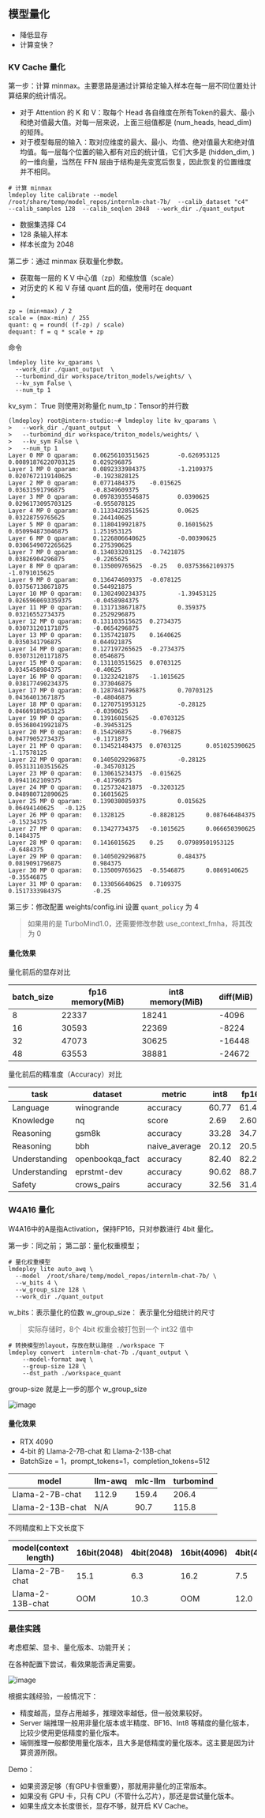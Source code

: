 ## 模型量化

-  降低显存
- 计算变快？
  
### KV Cache 量化

第一步：计算 minmax。主要思路是通过计算给定输入样本在每一层不同位置处计算结果的统计情况。

- 对于 Attention 的 K 和 V：取每个 Head 各自维度在所有Token的最大、最小和绝对值最大值。对每一层来说，上面三组值都是 (num_heads, head_dim) 的矩阵。
- 对于模型每层的输入：取对应维度的最大、最小、均值、绝对值最大和绝对值均值。每一层每个位置的输入都有对应的统计值，它们大多是 (hidden_dim, ) 的一维向量，当然在 FFN 层由于结构是先变宽后恢复，因此恢复的位置维度并不相同。

```shell
# 计算 minmax
lmdeploy lite calibrate --model  /root/share/temp/model_repos/internlm-chat-7b/  --calib_dataset "c4"  --calib_samples 128  --calib_seqlen 2048  --work_dir ./quant_output
```
- 数据集选择 C4 
- 128 条输入样本
- 样本长度为 2048

第二步：通过 minmax 获取量化参数。

- 获取每一层的 K V 中心值（zp）和缩放值（scale）
- 对历史的 K 和 V 存储 quant 后的值，使用时在 dequant
- 
```shell
zp = (min+max) / 2
scale = (max-min) / 255
quant: q = round( (f-zp) / scale)
dequant: f = q * scale + zp
```

命令
```shell
lmdeploy lite kv_qparams \
  --work_dir ./quant_output  \
  --turbomind_dir workspace/triton_models/weights/ \
  --kv_sym False \
  --num_tp 1
```

kv_sym： True 则使用对称量化
num_tp：Tensor的并行数


```shell
(lmdeploy) root@intern-studio:~# lmdeploy lite kv_qparams \
>   --work_dir ./quant_output  \
>   --turbomind_dir workspace/triton_models/weights/ \
>   --kv_sym False \
>   --num_tp 1
Layer 0 MP 0 qparam:    0.06256103515625        -0.626953125    0.00891876220703125     0.029296875
Layer 1 MP 0 qparam:    0.0892333984375         -1.2109375      0.0207672119140625      -0.1923828125
Layer 2 MP 0 qparam:    0.0771484375    -0.015625       0.03631591796875        -0.8349609375
Layer 3 MP 0 qparam:    0.09783935546875        0.0390625       0.0296173095703125      -0.955078125
Layer 4 MP 0 qparam:    0.11334228515625        0.0625  0.03228759765625        0.244140625
Layer 5 MP 0 qparam:    0.1180419921875         0.16015625      0.050994873046875       1.251953125
Layer 6 MP 0 qparam:    0.1226806640625         -0.00390625     0.0306549072265625      0.275390625
Layer 7 MP 0 qparam:    0.134033203125  -0.7421875      0.03826904296875        -0.2265625
Layer 8 MP 0 qparam:    0.135009765625  -0.25   0.03753662109375        -1.0791015625
Layer 9 MP 0 qparam:    0.136474609375  -0.078125       0.037567138671875       0.544921875
Layer 10 MP 0 qparam:   0.1302490234375         -1.39453125     0.0265960693359375      -0.0458984375
Layer 11 MP 0 qparam:   0.1317138671875         0.359375        0.03216552734375        0.2529296875
Layer 12 MP 0 qparam:   0.131103515625  0.2734375       0.030731201171875       -0.0654296875
Layer 13 MP 0 qparam:   0.1357421875    0.1640625       0.0350341796875         0.044921875
Layer 14 MP 0 qparam:   0.127197265625  -0.2734375      0.030731201171875       0.0546875
Layer 15 MP 0 qparam:   0.131103515625  0.0703125       0.0345458984375         -0.40625
Layer 16 MP 0 qparam:   0.13232421875   -1.1015625      0.038177490234375       0.373046875
Layer 17 MP 0 qparam:   0.1287841796875         0.70703125      0.04364013671875        -0.48046875
Layer 18 MP 0 qparam:   0.1270751953125         -0.28125        0.04669189453125        -0.0390625
Layer 19 MP 0 qparam:   0.13916015625   -0.0703125      0.053680419921875       -0.39453125
Layer 20 MP 0 qparam:   0.154296875     -0.796875       0.04779052734375        -0.1171875
Layer 21 MP 0 qparam:   0.134521484375  0.0703125       0.051025390625  -1.17578125
Layer 22 MP 0 qparam:   0.1405029296875         -0.28125        0.053131103515625       -0.345703125
Layer 23 MP 0 qparam:   0.130615234375  -0.015625       0.0941162109375         -0.41796875
Layer 24 MP 0 qparam:   0.125732421875  -0.3203125      0.048980712890625       0.16015625
Layer 25 MP 0 qparam:   0.1390380859375         0.015625        0.06494140625   -0.125
Layer 26 MP 0 qparam:   0.1328125       -0.8828125      0.087646484375  -0.15234375
Layer 27 MP 0 qparam:   0.13427734375   -0.1015625      0.066650390625  0.1484375
Layer 28 MP 0 qparam:   0.1416015625    0.25    0.07989501953125        -0.6484375
Layer 29 MP 0 qparam:   0.1405029296875         0.484375        0.0819091796875         0.984375
Layer 30 MP 0 qparam:   0.135009765625  -0.5546875      0.0869140625    -0.35546875
Layer 31 MP 0 qparam:   0.133056640625  0.7109375       0.1517333984375         -0.25
```

第三步：修改配置 weights/config.ini 设置 `quant_policy` 为 4

> 如果用的是 TurboMind1.0，还需要修改参数 use_context_fmha，将其改为 0


#### 量化效果

量化前后的显存对比

|batch_size|	fp16 memory(MiB)	|int8 memory(MiB)	|diff(MiB)|
| ---------- | ---------------- | ---------------- | --------- |
| 8          | 22337            | 18241            | -4096     |
| 16         | 30593            | 22369            | -8224     |
| 32         | 47073            | 30625            | -16448    |
| 48         | 63553            | 38881            | -24672    |

量化前后的精准度（Accuracy）对比

| task          | dataset         | metric        | int8  | fp16  | diff  |
| ------------- | --------------- | ------------- | ----- | ----- | ----- |
| Language      | winogrande      | accuracy      | 60.77 | 61.48 | -0.71 |
| Knowledge     | nq              | score         | 2.69  | 2.60  | +0.09 |
| Reasoning     | gsm8k           | accuracy      | 33.28 | 34.72 | -1.44 |
| Reasoning     | bbh             | naive_average | 20.12 | 20.51 | -0.39 |
| Understanding | openbookqa_fact | accuracy      | 82.40 | 82.20 | +0.20 |
| Understanding | eprstmt-dev     | accuracy      | 90.62 | 88.75 | +1.87 |
| Safety        | crows_pairs     | accuracy      | 32.56 | 31.43 | +1.13 |

### W4A16 量化

W4A16中的A是指Activation，保持FP16，只对参数进行 4bit 量化。

第一步：同之前；
第二部：量化权重模型；
```shell
# 量化权重模型
lmdeploy lite auto_awq \
  --model  /root/share/temp/model_repos/internlm-chat-7b/ \
  --w_bits 4 \
  --w_group_size 128 \
  --work_dir ./quant_output 
```
w_bits：表示量化的位数
w_group_size： 表示量化分组统计的尺寸

> 实际存储时，8个 4bit 权重会被打包到一个 int32 值中

```shell
# 转换模型的layout，存放在默认路径 ./workspace 下
lmdeploy convert  internlm-chat-7b ./quant_output \
    --model-format awq \
    --group-size 128 \
    --dst_path ./workspace_quant
```

group-size 就是上一步的那个 w_group_size

![image](https://github.com/lvoooo/internLM-learning/assets/16740247/4bfa0890-e8f0-49e4-ae76-e12f8a760fb7)


#### 量化效果
-  RTX 4090 
- 4-bit 的 Llama-2-7B-chat 和 Llama-2-13B-chat 
- BatchSize = 1，prompt_tokens=1，completion_tokens=512

| model            | llm-awq | mlc-llm | turbomind |
| ---------------- | ------- | ------- | --------- |
| Llama-2-7B-chat  | 112.9   | 159.4   | 206.4     |
| Llama-2-13B-chat | N/A     | 90.7    | 115.8     |

不同精度和上下文长度下

| model(context length) | 16bit(2048) | 4bit(2048) | 16bit(4096) | 4bit(4096) |
| --------------------- | ----------- | ---------- | ----------- | ---------- |
| Llama-2-7B-chat       | 15.1        | 6.3        | 16.2        | 7.5        |
| Llama-2-13B-chat      | OOM         | 10.3       | OOM         | 12.0       |

### 最佳实践

考虑框架、显卡、量化版本、功能开关；

在各种配置下尝试，看效果能否满足需要。

![image](https://github.com/lvoooo/internLM-learning/assets/16740247/4220ed0a-a5d4-4cd1-a88c-617b433c667c)

根据实践经验，一般情况下：

- 精度越高，显存占用越多，推理效率越低，但一般效果较好。
- Server 端推理一般用非量化版本或半精度、BF16、Int8 等精度的量化版本，比较少使用更低精度的量化版本。
- 端侧推理一般都使用量化版本，且大多是低精度的量化版本。这主要是因为计算资源所限。

Demo：
-  如果资源足够（有GPU卡很重要），那就用非量化的正常版本。
- 如果没有 GPU 卡，只有 CPU（不管什么芯片），那还是尝试量化版本。
- 如果生成文本长度很长，显存不够，就开启 KV Cache。
